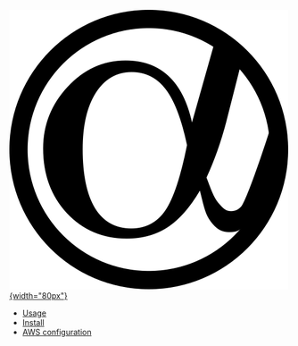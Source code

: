 <nav id=sidebar>

[![Home](logo/arche_logo.png){width="80px"}](index.html)

* [Usage](usage.html)
* [Install](install.html)
* [AWS configuration](aws.html)

</nav>